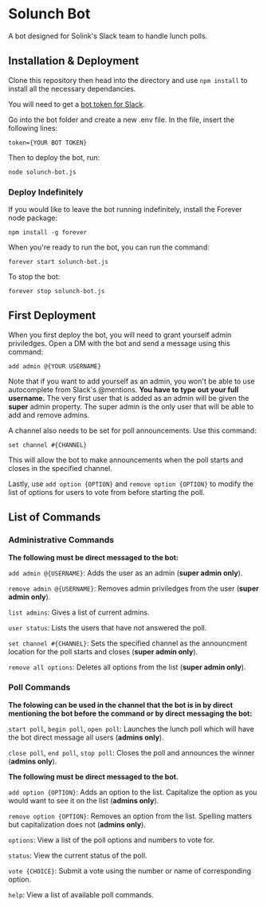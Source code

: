 # Solunch Bot

A bot designed for Solink's Slack team to handle lunch polls.

## Installation & Deployment

Clone this repository then head into the directory and use `npm install` to install all the necessary dependancies.

You will need to get a [bot token for Slack](https://my.slack.com/services/new/bot).

Go into the bot folder and create a new .env file. In the file, insert the following lines:
```
token={YOUR BOT TOKEN}
```

Then to deploy the bot, run:
```
node solunch-bot.js
```

### Deploy Indefinitely

If you would like to leave the bot running indefinitely, install the Forever node package:
```
npm install -g forever
```

When you're ready to run the bot, you can run the command:
```
forever start solunch-bot.js
```

To stop the bot:
```
forever stop solunch-bot.js
```

## First Deployment

When you first deploy the bot, you will need to grant yourself admin priviledges. Open a DM with the bot and send a message using this command:
```
add admin @{YOUR USERNAME}
```

Note that if you want to add yourself as an admin, you won't be able to use autocomplete from Slack's @mentions. **You have to type out your full username.** The very first user that is added as an admin will be given the **super** admin property. The super admin is the only user that will be able to add and remove admins.

A channel also needs to be set for poll announcements. Use this command:
```
set channel #{CHANNEL}
```

This will allow the bot to make announcements when the poll starts and closes in the specified channel.

Lastly, use `add option {OPTION}` and `remove option {OPTION}` to modify the list of options for users to vote from before starting the poll.

## List of Commands

### Administrative Commands

**The following must be direct messaged to the bot:**

`add admin @{USERNAME}`: Adds the user as an admin (**super admin only**).

`remove admin @{USERNAME}`: Removes admin priviledges from the user (**super admin only**).

`list admins`: Gives a list of current admins.

`user status`: Lists the users that have not answered the poll.

`set channel #{CHANNEL}`: Sets the specified channel as the announcment location for the poll starts and closes (**super admin only**).

`remove all options`: Deletes all options from the list (**super admin only**).

### Poll Commands

**The folowing can be used in the channel that the bot is in by direct mentioning the bot before the command or by direct messaging the bot:**

`start poll`, `begin poll`, `open poll`: Launches the lunch poll which will have the bot direct message all users (**admins only**).

`close poll`, `end poll`, `stop poll`: Closes the poll and announces the winner (**admins only**).

**The following must be direct messaged to the bot.**

`add option {OPTION}`: Adds an option to the list. Capitalize the option as you would want to see it on the list (**admins only**).

`remove option {OPTION}`: Removes an option from the list. Spelling matters but capitalization does not (**admins only**).

`options`: View a list of the poll options and numbers to vote for.

`status`: View the current status of the poll.

`vote {CHOICE}`: Submit a vote using the number or name of corresponding option.

`help`: View a list of available poll commands.
